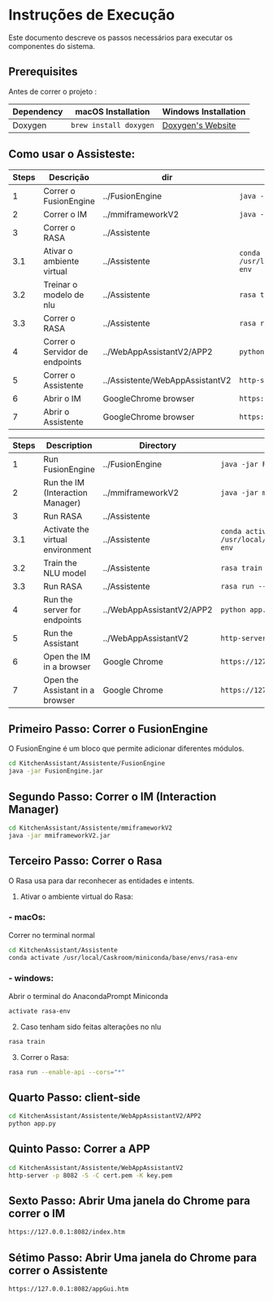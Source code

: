 # Instruções de Execução

Este documento descreve os passos necessários para executar os componentes do sistema.

## Prerequisites

Antes de correr o projeto :

| Dependency | macOS Installation           | Windows Installation                           |
|------------|------------------------------|-----------------------------------------------|
| Doxygen    | `brew install doxygen`       | [Doxygen's Website](https://www.doxygen.nl/index.html) |


## Como usar o Assisteste:

| Steps | Descrição                  | dir               | Mac Commands                       | Win Commands                       |  
|-------|----------------------------|-------------------|------------------------------------|------------------------------------|
| 1 | Correr o FusionEngine      | ../FusionEngine   | `java -jar FusionEngine.jar`        | `java -jar FusionEngine.jar`       |
| 2 | Correr o IM                | ../mmiframeworkV2 | `java -jar mmiframeworkV2.jar`      | `java -jar mmiframeworkV2.jar`     |
| 3 | Correr o RASA              | ../Assistente     | 
| 3.1 | Ativar o ambiente virtual  | ../Assistente     | `conda activate /usr/local/Caskroom/miniconda/base/envs/rasa-env` | `activate rasa-env` |
| 3.2 | Treinar o modelo de nlu    | ../Assistente     | `rasa train` | `rasa train` |
| 3.3 | Correr o RASA | ../Assistente | `rasa run --enable-api --cors="*"` | `rasa run --enable-api --cors="*"` |
| 4 | Correr o Servidor de endpoints | ../WebAppAssistantV2/APP2 | `python app.py` | `python app.py` |
| 5 | Correr o Assistente | ../Assistente/WebAppAssistantV2 | `http-server -p 8082 -S -C cert.pem -K key.pem` | `http-server -p 8082 -S -C cert.pem -K key.pem` |
| 6 | Abrir o IM | GoogleChrome browser | `https://127.0.0.1:8082/index.htm` | `https://127.0.0.1:8082/index.htm` |
| 7 | Abrir o Assistente | GoogleChrome browser | `https://127.0.0.1:8082/appGui.htm` | `https://127.0.0.1:8082/appGui.htm` |

| Steps | Description | Directory | macOS Commands | Windows Commands |
|-------|-------------|-----------|----------------|------------------|
| 1     | Run FusionEngine | ../FusionEngine | `java -jar FusionEngine.jar` | `java -jar FusionEngine.jar` |
| 2     | Run the IM (Interaction Manager) | ../mmiframeworkV2 | `java -jar mmiframeworkV2.jar` | `java -jar mmiframeworkV2.jar` |
| 3     | Run RASA | ../Assistente | | |
| 3.1   | Activate the virtual environment | ../Assistente | `conda activate /usr/local/Caskroom/miniconda/base/envs/rasa-env` | `activate rasa-env` |
| 3.2   | Train the NLU model | ../Assistente | `rasa train` | `rasa train` |
| 3.3   | Run RASA | ../Assistente | `rasa run --enable-api --cors="*"` | `rasa run --enable-api --cors="*"` |
| 4     | Run the server for endpoints | ../WebAppAssistantV2/APP2 | `python app.py` | `python app.py` |
| 5     | Run the Assistant | ../WebAppAssistantV2 | `http-server -p 8082 -S -C cert.pem -K key.pem` | `http-server -p 8082 -S -C cert.pem -K key.pem` |
| 6     | Open the IM in a browser | Google Chrome | `https://127.0.0.1:8082/index.htm` | `https://127.0.0.1:8082/index.htm` |
| 7     | Open the Assistant in a browser | Google Chrome | `https://127.0.0.1:8082/appGui.htm` | `https://127.0.0.1:8082/appGui.htm` |


## Primeiro Passo: Correr o FusionEngine

O FusionEngine é um bloco que permite adicionar diferentes módulos.

```bash
cd KitchenAssistant/Assistente/FusionEngine
java -jar FusionEngine.jar
```

## Segundo Passo: Correr o IM (Interaction Manager)

```bash
cd KitchenAssistant/Assistente/mmiframeworkV2
java -jar mmiframeworkV2.jar
```

## Terceiro Passo: Correr o Rasa

O Rasa usa para dar reconhecer as entidades e intents.

1. Ativar o ambiente virtual do Rasa:
### - macOs:
Correr no terminal normal

```bash
cd KitchenAssistant/Assistente
conda activate /usr/local/Caskroom/miniconda/base/envs/rasa-env
```

### - windows:
Abrir o terminal do AnacondaPrompt Miniconda

```bash
activate rasa-env
```

2. Caso tenham sido feitas alterações no nlu 

```bash
rasa train
``` 

3. Correr o Rasa:

```bash
rasa run --enable-api --cors="*"
```

## Quarto Passo: client-side 

```bash
cd KitchenAssistant/Assistente/WebAppAssistantV2/APP2
python app.py
```

## Quinto Passo: Correr a APP

```bash
cd KitchenAssistant/Assistente/WebAppAssistantV2
http-server -p 8082 -S -C cert.pem -K key.pem
```

## Sexto Passo: Abrir Uma janela do Chrome para correr o IM         

```bash
https://127.0.0.1:8082/index.htm
```

## Sétimo Passo: Abrir Uma janela do Chrome para correr o Assistente 

```bash
https://127.0.0.1:8082/appGui.htm
```
